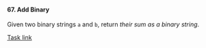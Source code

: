 #### 67. Add Binary

Given two binary strings `a` and `b`, return *their sum as a binary string*.
  
[Task link](https://leetcode.com/problems/add-binary/)